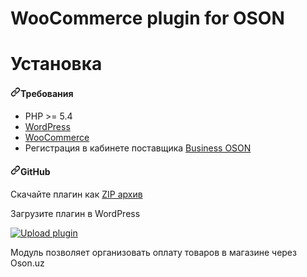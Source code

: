 # WooCommerce plugin for OSON

# Установка

<h4><a id="user-content-требования" class="anchor" aria-hidden="true" href="#требования"><svg class="octicon octicon-link" viewBox="0 0 16 16" version="1.1" width="16" height="16" aria-hidden="true"><path fill-rule="evenodd" d="M7.775 3.275a.75.75 0 001.06 1.06l1.25-1.25a2 2 0 112.83 2.83l-2.5 2.5a2 2 0 01-2.83 0 .75.75 0 00-1.06 1.06 3.5 3.5 0 004.95 0l2.5-2.5a3.5 3.5 0 00-4.95-4.95l-1.25 1.25zm-4.69 9.64a2 2 0 010-2.83l2.5-2.5a2 2 0 012.83 0 .75.75 0 001.06-1.06 3.5 3.5 0 00-4.95 0l-2.5 2.5a3.5 3.5 0 004.95 4.95l1.25-1.25a.75.75 0 00-1.06-1.06l-1.25 1.25a2 2 0 01-2.83 0z"></path></svg></a>Требования</h4>

<ul>
<li>PHP &gt;= 5.4</li>
<li><a href="https://wordpress.org/" rel="nofollow">WordPress</a></li>
<li><a href="https://woocommerce.com/" rel="nofollow">WooCommerce</a></li>
<li>Регистрация в кабинете поставщика <a href="https://business.oson.uz/" rel="nofollow">Business OSON</a></li>
</ul>
<h4><a id="user-content-github" class="anchor" aria-hidden="true" href="#github"><svg class="octicon octicon-link" viewBox="0 0 16 16" version="1.1" width="16" height="16" aria-hidden="true"><path fill-rule="evenodd" d="M7.775 3.275a.75.75 0 001.06 1.06l1.25-1.25a2 2 0 112.83 2.83l-2.5 2.5a2 2 0 01-2.83 0 .75.75 0 00-1.06 1.06 3.5 3.5 0 004.95 0l2.5-2.5a3.5 3.5 0 00-4.95-4.95l-1.25 1.25zm-4.69 9.64a2 2 0 010-2.83l2.5-2.5a2 2 0 012.83 0 .75.75 0 001.06-1.06 3.5 3.5 0 00-4.95 0l-2.5 2.5a3.5 3.5 0 004.95 4.95l1.25-1.25a.75.75 0 00-1.06-1.06l-1.25 1.25a2 2 0 01-2.83 0z"></path></svg></a>GitHub</h4>

<p>Скачайте плагин как <a href="https://github.com/Osonuz/Woocommerce-plugin/archive/refs/heads/main.zip">ZIP архив</a></p>

<p>Загрузите плагин в WordPress</p>

<p><a target="_blank" rel="noopener noreferrer" href="https://user-images.githubusercontent.com/92983919/138640691-afc645f5-f6dc-4f93-b587-4560f001cd3c.png"><img src="https://user-images.githubusercontent.com/92983919/138640691-afc645f5-f6dc-4f93-b587-4560f001cd3c.png" alt="Upload plugin" style="max-width: 100%;"></a></p>

Модуль позволяет организовать оплату товаров в магазине через Oson.uz


